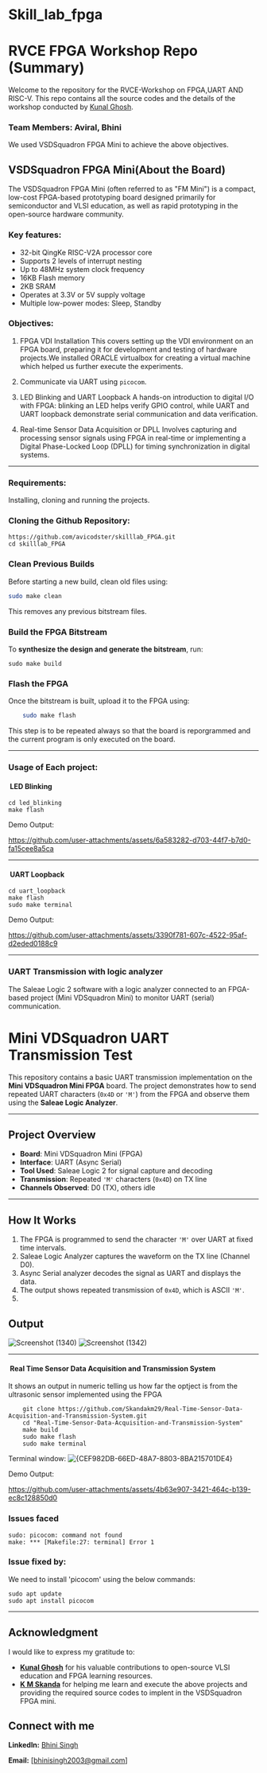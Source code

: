 # Skill_lab_fpga
# RVCE FPGA Workshop Repo (Summary)
Welcome to the repository for the RVCE-Workshop on FPGA,UART AND RISC-V. This repo contains all the source codes and the details of the workshop conducted by [Kunal Ghosh](https://www.linkedin.com/in/kunal-ghosh-vlsisystemdesign-com-28084836/).
### Team Members: Aviral, Bhini

We used VSDSquadron FPGA Mini to achieve the above objectives.
## VSDSquadron FPGA Mini(About the Board)
The VSDSquadron FPGA Mini (often referred to as "FM Mini") is a compact, low-cost FPGA-based prototyping board designed primarily for semiconductor and VLSI education, as well as rapid prototyping in the open-source hardware community.

### **Key features:**
- 32-bit QingKe RISC-V2A processor core
- Supports 2 levels of interrupt nesting
- Up to 48MHz system clock frequency
- 16KB Flash memory
- 2KB SRAM
- Operates at 3.3V or 5V supply voltage
- Multiple low-power modes: Sleep, Standby


### Objectives:

1. FPGA VDI Installation
   This covers setting up the VDI environment on an FPGA board, preparing it for development and testing of hardware projects.We installed ORACLE virtualbox for creating a virtual machine which helped us further execute the experiments.

2. Communicate via UART using `picocom`.

3. LED Blinking and UART Loopback
   A hands-on introduction to digital I/O with FPGA: blinking an LED helps verify GPIO control, while UART and UART loopback demonstrate serial communication and data verification.
4. Real-time Sensor Data Acquisition or DPLL
   Involves capturing and processing sensor signals using FPGA in real-time or implementing a Digital Phase-Locked Loop (DPLL) for timing synchronization in digital systems.
***
### Requirements:
Installing, cloning and running the projects.
### Cloning the Github Repository:
```
https://github.com/avicodster/skilllab_FPGA.git
cd skilllab_FPGA
```
### **Clean Previous Builds**

Before starting a new build, clean old files using:

```sh
sudo make clean
```

This removes any previous bitstream files.
### **Build the FPGA Bitstream**

To **synthesize the design and generate the bitstream**, run:

    sudo make build
### **Flash the FPGA**

Once the bitstream is built, upload it to the FPGA using:

```sh
    sudo make flash
```
This step is to be repeated always so that the board is reporgrammed and the current program is only executed on the board.
***
### Usage of Each project:
####  LED Blinking
```
cd led_blinking
make flash
```
Demo Output:

https://github.com/user-attachments/assets/6a583282-d703-44f7-b7d0-fa15cee8a5ca


***
####  UART Loopback
```
cd uart_loopback
make flash
sudo make terminal
```
Demo Output:

https://github.com/user-attachments/assets/3390f781-607c-4522-95af-d2eded0188c9


***
###  UART Transmission with logic analyzer
The Saleae Logic 2 software with a logic analyzer connected to an FPGA-based project (Mini VDSquadron Mini) to monitor UART (serial) communication.
# Mini VDSquadron UART Transmission Test

This repository contains a basic UART transmission implementation on the **Mini VDSquadron Mini FPGA** board. The project demonstrates how to send repeated UART characters (`0x4D` or `'M'`) from the FPGA and observe them using the **Saleae Logic Analyzer**.

---

## Project Overview

- **Board**: Mini VDSquadron Mini (FPGA)
- **Interface**: UART (Async Serial)
- **Tool Used**: Saleae Logic 2 for signal capture and decoding
- **Transmission**: Repeated `'M'` characters (`0x4D`) on TX line
- **Channels Observed**: D0 (TX), others idle

---

## How It Works

1. The FPGA is programmed to send the character `'M'` over UART at fixed time intervals.
2. Saleae Logic Analyzer captures the waveform on the TX line (Channel D0).
3. Async Serial analyzer decodes the signal as UART and displays the data.
4. The output shows repeated transmission of `0x4D`, which is ASCII `'M'`.
5. 
## Output
   ![Screenshot (1340)](https://github.com/user-attachments/assets/35ba9f66-a6ae-40ef-a1e2-e42f3ddd0e12)
   ![Screenshot (1342)](https://github.com/user-attachments/assets/8085bf47-9bbf-4626-9e8c-a3b08960a40b)

---

####  Real Time Sensor Data Acquisition and Transmission System
It shows an output in numeric telling us how far the optject is from the ultrasonic sensor implemented using the FPGA
```
    git clone https://github.com/Skandakm29/Real-Time-Sensor-Data-Acquisition-and-Transmission-System.git
    cd "Real-Time-Sensor-Data-Acquisition-and-Transmission-System"
    make build
    sudo make flash
    sudo make terminal
```
Terminal window:
![{CEF982DB-66ED-48A7-8803-8BA215701DE4}](https://github.com/user-attachments/assets/cc20299f-f05e-40c1-ad3e-8c67db8e5c99)

Demo Output:

https://github.com/user-attachments/assets/4b63e907-3421-464c-b139-ec8c128850d0


### Issues faced
```
sudo: picocom: command not found
make: *** [Makefile:27: terminal] Error 1
```
### Issue fixed by:
We need to install 'picocom' using the below commands:
```
sudo apt update
sudo apt install picocom
```
***

## Acknowledgment  

I would like to express my gratitude to:  

- **[Kunal Ghosh](https://www.linkedin.com/in/kunal-ghosh-vlsisystemdesign-com-28084836/)** for his valuable contributions to open-source VLSI education and FPGA learning resources.  
- **[K M Skanda](https://www.linkedin.com/in/k-m-skanda-541a02291/)** for helping me learn and execute the above projects and providing the required source codes to implent in the VSDSquadron FPGA mini.

## Connect with me
**LinkedIn:** [Bhini Singh](www.linkedin.com/in/bhini-singh-281030262/)

**Email:** [bhinisingh2003@gmail.com]

